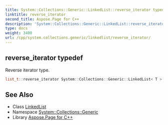 ```yaml
---
title: System::Collections::Generic::LinkedList::reverse_iterator typedef
linktitle: reverse_iterator
second_title: Aspose.Page for C++
description: 'System::Collections::Generic::LinkedList::reverse_iterator typedef. Reverse iterator type in C++.'
type: docs
weight: 3400
url: /cpp/system.collections.generic/linkedlist/reverse_iterator/
---
```

## reverse_iterator typedef


Reverse iterator type.

```cpp
list_t::reverse_iterator System::Collections::Generic::LinkedList< T >::reverse_iterator
```

## See Also

* Class [LinkedList](../)
* Namespace [System::Collections::Generic](../../)
* Library [Aspose.Page for C++](../../../)
